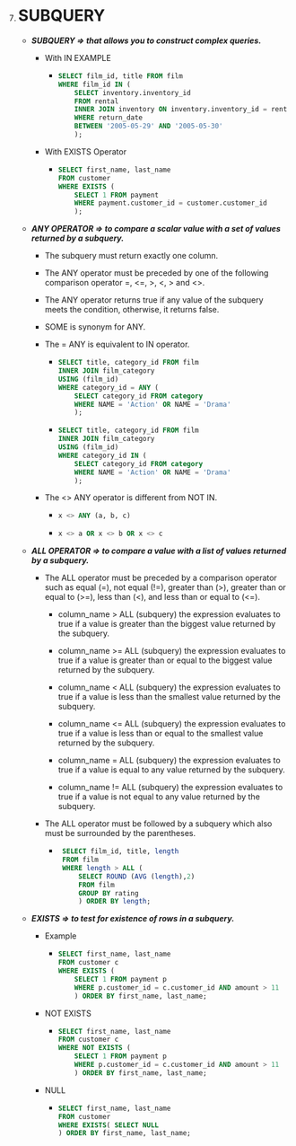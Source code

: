 7.  # SUBQUERY

    -   **_SUBQUERY => that allows you to construct complex queries._**

        -   With IN EXAMPLE

            -   ```sql
                SELECT film_id, title FROM film
                WHERE film_id IN (
                    SELECT inventory.inventory_id
                    FROM rental
                    INNER JOIN inventory ON inventory.inventory_id = rental.inventory_id
                    WHERE return_date
                    BETWEEN '2005-05-29' AND '2005-05-30'
                    );
                ```

        -   With EXISTS Operator

            -   ```sql
                SELECT first_name, last_name
                FROM customer
                WHERE EXISTS (
                    SELECT 1 FROM payment
                    WHERE payment.customer_id = customer.customer_id
                    );
                ```

    -   **_ANY OPERATOR => to compare a scalar value with a set of values returned by a subquery._**

        -   The subquery must return exactly one column.

        -   The ANY operator must be preceded by one of the following comparison
            operator =, <=, >, <, > and <>.

        -   The ANY operator returns true if any value of the subquery meets the
            condition, otherwise, it returns false.

        -   SOME is synonym for ANY.

        -   The = ANY is equivalent to IN operator.

            -   ```sql
                SELECT title, category_id FROM film
                INNER JOIN film_category
                USING (film_id)
                WHERE category_id = ANY (
                    SELECT category_id FROM category
                    WHERE NAME = 'Action' OR NAME = 'Drama'
                    );
                ```
            -   ```sql
                SELECT title, category_id FROM film
                INNER JOIN film_category
                USING (film_id)
                WHERE category_id IN (
                    SELECT category_id FROM category
                    WHERE NAME = 'Action' OR NAME = 'Drama'
                    );
                ```

        -   The <> ANY operator is different from NOT IN.

            -   ```sql
                x <> ANY (a, b, c)
                ```
            -   ```sql
                x <> a OR x <> b OR x <> c
                ```

    -   **_ALL OPERATOR => to compare a value with a list of values returned by a subquery._**

        -   The ALL operator must be preceded by a comparison operator such as
            equal (=), not equal (!=), greater than (>), greater than or equal
            to (>=), less than (<), and less than or equal to (<=).

            -   column_name > ALL (subquery) the expression evaluates to true if
                a value is greater than the biggest value returned by the subquery.

            -   column_name >= ALL (subquery) the expression evaluates to true if
                a value is greater than or equal to the biggest value returned by the subquery.

            -   column_name < ALL (subquery) the expression evaluates to true if
                a value is less than the smallest value returned by the subquery.

            -   column_name <= ALL (subquery) the expression evaluates to true if
                a value is less than or equal to the smallest value returned by the subquery.

            -   column_name = ALL (subquery) the expression evaluates to true if
                a value is equal to any value returned by the subquery.

            -   column_name != ALL (subquery) the expression evaluates to true if
                a value is not equal to any value returned by the subquery.

        -   The ALL operator must be followed by a subquery which also must be
            surrounded by the parentheses.

            -   ```sql
                 SELECT film_id, title, length
                 FROM film
                 WHERE length > ALL (
                     SELECT ROUND (AVG (length),2)
                     FROM film
                     GROUP BY rating
                     ) ORDER BY length;
                ```

    -   **_EXISTS => to test for existence of rows in a subquery._**

        -   Example

            -   ```sql
                SELECT first_name, last_name
                FROM customer c
                WHERE EXISTS (
                    SELECT 1 FROM payment p
                    WHERE p.customer_id = c.customer_id AND amount > 11
                    ) ORDER BY first_name, last_name;
                ```

        -   NOT EXISTS

            -   ```sql
                SELECT first_name, last_name
                FROM customer c
                WHERE NOT EXISTS (
                    SELECT 1 FROM payment p
                    WHERE p.customer_id = c.customer_id AND amount > 11
                    ) ORDER BY first_name, last_name;
                ```

        -   NULL

            -   ```sql
                SELECT first_name, last_name
                FROM customer
                WHERE EXISTS( SELECT NULL
                ) ORDER BY first_name, last_name;
                ```
